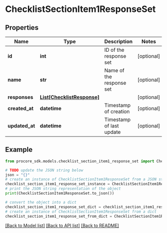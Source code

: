 # ChecklistSectionItem1ResponseSet


## Properties

Name | Type | Description | Notes
------------ | ------------- | ------------- | -------------
**id** | **int** | ID of the response set | [optional] 
**name** | **str** | Name of the response set | [optional] 
**responses** | [**List[ChecklistResponse]**](ChecklistResponse.md) |  | [optional] 
**created_at** | **datetime** | Timestamp of creation | [optional] 
**updated_at** | **datetime** | Timestamp of last update | [optional] 

## Example

```python
from procore_sdk.models.checklist_section_item1_response_set import ChecklistSectionItem1ResponseSet

# TODO update the JSON string below
json = "{}"
# create an instance of ChecklistSectionItem1ResponseSet from a JSON string
checklist_section_item1_response_set_instance = ChecklistSectionItem1ResponseSet.from_json(json)
# print the JSON string representation of the object
print(ChecklistSectionItem1ResponseSet.to_json())

# convert the object into a dict
checklist_section_item1_response_set_dict = checklist_section_item1_response_set_instance.to_dict()
# create an instance of ChecklistSectionItem1ResponseSet from a dict
checklist_section_item1_response_set_from_dict = ChecklistSectionItem1ResponseSet.from_dict(checklist_section_item1_response_set_dict)
```
[[Back to Model list]](../README.md#documentation-for-models) [[Back to API list]](../README.md#documentation-for-api-endpoints) [[Back to README]](../README.md)


